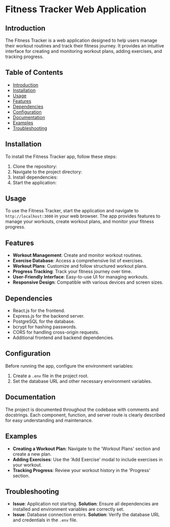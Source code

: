 # Fitness Tracker Web Application

## Introduction
The Fitness Tracker is a web application designed to help users manage their workout routines and track their fitness journey. It provides an intuitive interface for creating and monitoring workout plans, adding exercises, and tracking progress.

## Table of Contents
- [Introduction](#introduction)
- [Installation](#installation)
- [Usage](#usage)
- [Features](#features)
- [Dependencies](#dependencies)
- [Configuration](#configuration)
- [Documentation](#documentation)
- [Examples](#examples)
- [Troubleshooting](#troubleshooting)

## Installation
To install the Fitness Tracker app, follow these steps:
1. Clone the repository:
2. Navigate to the project directory:
3. Install dependencies:
4. Start the application:


## Usage
To use the Fitness Tracker, start the application and navigate to `http://localhost:3000` in your web browser. The app provides features to manage your workouts, create workout plans, and monitor your fitness progress.

## Features
- **Workout Management**: Create and monitor workout routines.
- **Exercise Database**: Access a comprehensive list of exercises.
- **Workout Plans**: Customize and follow structured workout plans.
- **Progress Tracking**: Track your fitness journey over time.
- **User-Friendly Interface**: Easy-to-use UI for managing workouts.
- **Responsive Design**: Compatible with various devices and screen sizes.

## Dependencies
- React.js for the frontend.
- Express.js for the backend server.
- PostgreSQL for the database.
- bcrypt for hashing passwords.
- CORS for handling cross-origin requests.
- Additional frontend and backend dependencies.

## Configuration
Before running the app, configure the environment variables:
1. Create a `.env` file in the project root.
2. Set the database URL and other necessary environment variables.

## Documentation
The project is documented throughout the codebase with comments and docstrings. Each component, function, and server route is clearly described for easy understanding and maintenance.

## Examples
- **Creating a Workout Plan**: Navigate to the 'Workout Plans' section and create a new plan.
- **Adding Exercises**: Use the 'Add Exercise' modal to include exercises in your workout.
- **Tracking Progress**: Review your workout history in the 'Progress' section.

## Troubleshooting
- **Issue**: Application not starting.
**Solution**: Ensure all dependencies are installed and environment variables are correctly set.
- **Issue**: Database connection errors.
**Solution**: Verify the database URL and credentials in the `.env` file.

